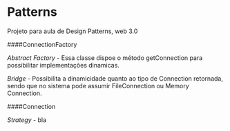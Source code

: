 Patterns
========

Projeto para aula de Design Patterns, web 3.0

####ConnectionFactory

*Abstract Factory* - Essa classe dispoe o método getConnection para possibilitar implementações dinamicas.

*Bridge* - Possibilita a dinamicidade quanto ao tipo de Connection retornada, sendo que no sistema pode assumir FileConnection ou Memory Connection.


####Connection

*Strategy* - bla
